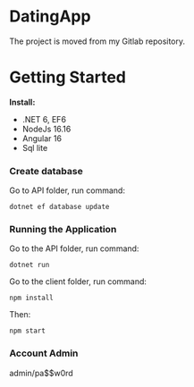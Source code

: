 # DatingApp
The project is moved from my Gitlab repository.

# Getting Started
**Install:**
- .NET 6, EF6
- NodeJs 16.16
- Angular 16
- Sql lite

### Create database
Go to API folder, run command:
```
dotnet ef database update
```

### Running the Application
Go to the API folder, run command:
```
dotnet run
```

Go to the client folder, run command:
```
npm install
```
Then:
```
npm start
```

### Account Admin
admin/pa$$w0rd
